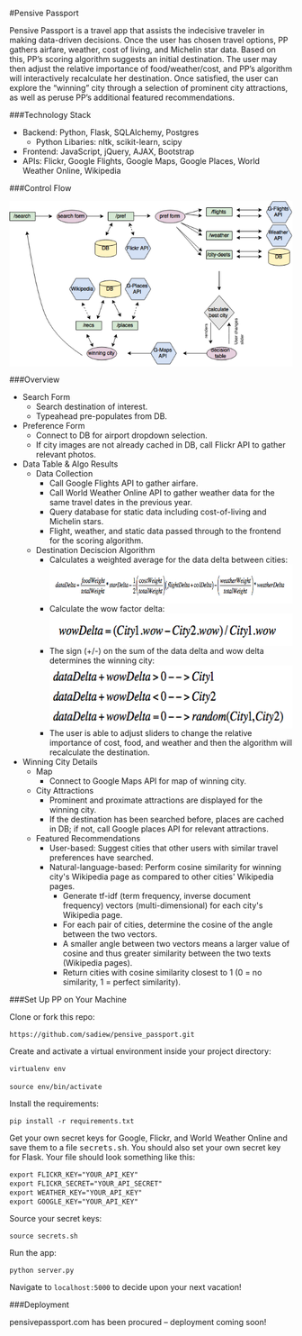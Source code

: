 #Pensive Passport

Pensive Passport is a travel app that assists the indecisive traveler in making data-driven decisions.  Once the user has chosen travel options, PP gathers airfare, weather, cost of living, and Michelin star data.  Based on this, PP’s scoring algorithm suggests an initial destination.  The user may then adjust the relative importance of food/weather/cost, and PP’s algorithm will interactively recalculate her destination.  Once satisfied, the user can explore the “winning” city through a selection of prominent city attractions, as well as peruse PP’s additional featured recommendations.

###Technology Stack
* Backend: Python, Flask, SQLAlchemy, Postgres
  * Python Libaries: nltk, scikit-learn, scipy
* Frontend: JavaScript, jQuery, AJAX, Bootstrap
* APIs: Flickr, Google Flights, Google Maps, Google Places, World Weather Online, Wikipedia

###Control Flow
<p align="center">
  <img align="center" src="/static/images/control-flow.png">
</p>

###Overview
* Search Form
  * Search destination of interest.
  * Typeahead pre-populates from DB.
* Preference Form
  * Connect to DB for airport dropdown selection.
  * If city images are not already cached in DB, call Flickr API to gather relevant photos.
* Data Table & Algo Results
  * Data Collection
    * Call Google Flights API to gather airfare.
    * Call World Weather Online API to gather weather data for the same travel dates in the previous year.
    * Query database for static data including cost-of-living and Michelin stars.
    * Flight, weather, and static data passed through to the frontend for the scoring algorithm.
  * Destination Deciscion Algorithm
    * Calculates a weighted average for the data delta between cities:
      <img align="center" src="/static/images/data-delta.png">
    * Calculate the wow factor delta:
      <img align="center" src="/static/images/wow-delta.png">
    * The sign (+/-) on the sum of the data delta and wow delta determines the winning city:
      <img align="center" src="/static/images/winning-city-equation.png">
    * The user is able to adjust sliders to change the relative importance of cost, food, and weather and then the algorithm will recalculate the destination.
* Winning City Details
  * Map
    * Connect to Google Maps API for map of winning city.
  * City Attractions
    * Prominent and proximate attractions are displayed for the winning city.
    * If the destination has been searched before, places are cached in DB; if not, call Google places API for relevant attractions.
  * Featured Recommendations
    * User-based: Suggest cities that other users with similar travel preferences have searched.
    * Natural-language-based: Perform cosine similarity for winning city's Wikipedia page as compared to other cities' Wikipedia pages.
      * Generate tf-idf (term frequency, inverse document frequency) vectors (multi-dimensional) for each city's Wikipedia page.
      * For each pair of cities, determine the cosine of the angle between the two vectors.
      * A smaller angle between two vectors means a larger value of cosine and thus greater similarity between the two texts (Wikipedia pages).
      * Return cities with cosine similarity closest to 1 (0 = no similarity, 1 = perfect similarity).

###Set Up PP on Your Machine

Clone or fork this repo:

```
https://github.com/sadiew/pensive_passport.git
```

Create and activate a virtual environment inside your project directory:

```
virtualenv env

source env/bin/activate
```

Install the requirements:

```
pip install -r requirements.txt
```

Get your own secret keys for Google, Flickr, and World Weather Online and save them to a file <kbd>secrets.sh</kbd>. You should also set your own secret key for Flask. Your file should look something like this:

```
export FLICKR_KEY="YOUR_API_KEY"
export FLICKR_SECRET="YOUR_API_SECRET"
export WEATHER_KEY="YOUR_API_KEY"
export GOOGLE_KEY="YOUR_API_KEY"
```

Source your secret keys:

```
source secrets.sh
```

Run the app:

```
python server.py
```
Navigate to `localhost:5000` to decide upon your next vacation!

###Deployment

pensivepassport.com has been procured – deployment coming soon!
